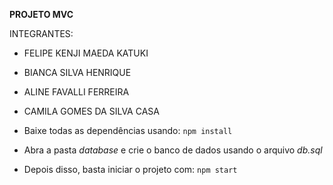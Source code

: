 **PROJETO MVC**

INTEGRANTES: 

 - FELIPE KENJI MAEDA KATUKI 
 - BIANCA SILVA HENRIQUE 
 - ALINE FAVALLI FERREIRA 
 - CAMILA GOMES DA SILVA CASA

 - Baixe todas as dependências usando:
  `npm install`
  
 - Abra a pasta *database* e crie o banco de dados usando o arquivo *db.sql*
 - Depois disso, basta iniciar o projeto com:
 `npm start`
